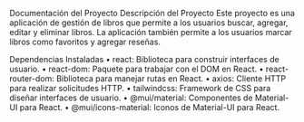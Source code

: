 Documentación del Proyecto
Descripción del Proyecto
Este proyecto es una aplicación de gestión de libros que permite a los usuarios buscar, agregar, editar y eliminar libros. La aplicación también permite a los usuarios marcar libros como favoritos y agregar reseñas.

Dependencias Instaladas
•	react: Biblioteca para construir interfaces de usuario.
•	react-dom: Paquete para trabajar con el DOM en React.
•	react-router-dom: Biblioteca para manejar rutas en React.
•	axios: Cliente HTTP para realizar solicitudes HTTP.
•	tailwindcss: Framework de CSS para diseñar interfaces de usuario.
•	@mui/material: Componentes de Material-UI para React.
•	@mui/icons-material: Iconos de Material-UI para React.
